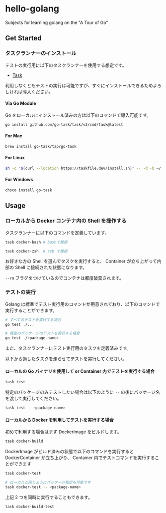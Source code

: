 # hello-golang

Subjects for learning golang on the "A Tour of Go"

## Get Started

### タスクランナーのインストール

テストの実行用に以下のタスクランナーを使用する想定です。

- [Task](https://taskfile.dev/)

利用しなくともテストの実行は可能ですが、すぐにインストールできるためよろしければ導入ください。

#### Via Go Module

Go をローカルにインストール済みの方は以下のコマンドで導入可能です。

```bash
go install github.com/go-task/task/v3/cmd/task@latest
```

#### For Mac

```bash
brew install go-task/tap/go-task
```

#### For Linux

```bash
sh -c "$(curl --location https://taskfile.dev/install.sh)" -- -d -b ~/.local/bin
```

#### For Windows

```bash
choco install go-task
```

## Usage

### ローカルから Docker コンテナ内の Shell を操作する

タスクランナーに以下のコマンドを定義しています。

```bash
task docker-bash # bashで接続

task docker-zsh  # zsh で接続
```

お好きな方の Shell を選んでタスクを実行すると、 Container が立ち上がって内部の Shell に接続された状態になります。

`--rm` フラグをつけているのでコンテナは都度破棄されます。

### テストの実行

Golang は標準でテスト実行用のコマンドが用意されており、以下のコマンドで実行することができます。

```bash
# すべてのテストを実行する場合
go test ./...

# 特定のパッケージのテストを実行する場合
go test ./<package-name>
```

また、タスクランナーにテスト実行用のタスクを定義済みです。

以下から適したタスクを走らせてテストを実行してください。

#### ローカルの Go バイナリを使用して or Container 内でテストを実行する場合

```bash
task test
```

特定のパッケージのみテストしたい場合は以下のように `--` の後にパッケージ名を渡して実行してください。

```bash
task test -- <package-name>
```

#### ローカルから Docker を利用してテストを実行する場合

初めて利用する場合はまず DockerImage をビルドします。

```bash
task docker-build
```

DockerImage がビルド済みの状態で以下のコマンドを実行すると DockerContainer が立ち上がり、 Container 内でテストコマンドを実行することができます

```bash
task docker-test

# ローカルと同じようにパッケージ指定も可能です
task docker-test -- <package-name>
```

上記 2 つを同時に実行することもできます。

```bash
task docker-build-test
```
